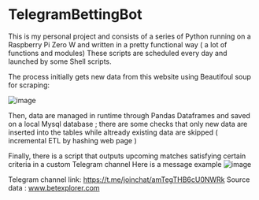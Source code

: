 # TelegramBettingBot

This is my personal project and consists of a series of Python running on a Raspberry Pi Zero W and written in a pretty functional way ( a lot of functions and modules)
These scripts are scheduled every day and launched by some Shell scripts. 

The process initially gets new data from this website using Beautifoul soup for scraping:

![image](https://user-images.githubusercontent.com/45591868/136972925-095efc39-c536-4e7a-b592-7d88b44c82e0.png)

Then, data are managed in runtime through Pandas Dataframes and saved on a local Mysql database ; there are some checks that only new data are inserted into the tables while altready existing data are skipped ( incremental ETL by hashing web page )

Finally, there is a script that outputs upcoming matches satisfying certain criteria in a custom Telegram channel 
Here is a message example
![image](https://user-images.githubusercontent.com/45591868/136973105-55ef0f0c-07d0-49e3-bf7b-493cd75b1001.png)

Telegram channel link: https://t.me/joinchat/amTegTHB6cU0NWRk
Source data : www.betexplorer.com

